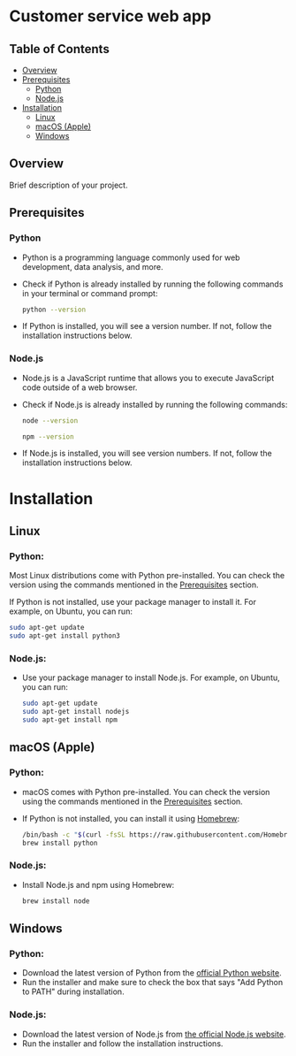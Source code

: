 # Customer service web app

## Table of Contents
- [Overview](#overview)
- [Prerequisites](#prerequisites)
  - [Python](#python)
  - [Node.js](#nodejs)
- [Installation](#installation)
  - [Linux](#linux)
  - [macOS (Apple)](#macos-apple)
  - [Windows](#windows)


## Overview
Brief description of your project.

## Prerequisites

### Python
- Python is a programming language commonly used for web development, data analysis, and more.
- Check if Python is already installed by running the following commands in your terminal or command prompt:
  ```bash
  python --version
  ```

- If Python is installed, you will see a version number. If not, follow the installation instructions below.

### Node.js
- Node.js is a JavaScript runtime that allows you to execute JavaScript code outside of a web browser.

- Check if Node.js is already installed by running the following commands:

  ```bash
  node --version

  npm --version
  ```

- If Node.js is installed, you will see version numbers. If not, follow the installation instructions below.

# Installation
## Linux

### Python:

Most Linux distributions come with Python pre-installed. You can check the version using the commands mentioned in the [Prerequisites](https://www.python.org/downloads/source/) section.

If Python is not installed, use your package manager to install it. For example, on Ubuntu, you can run:

  ```bash
  sudo apt-get update
  sudo apt-get install python3
  ```

### Node.js:

- Use your package manager to install Node.js. For example, on Ubuntu, you can run:

  ```bash
  sudo apt-get update
  sudo apt-get install nodejs
  sudo apt-get install npm
  ```

## macOS (Apple)
### Python:

- macOS comes with Python pre-installed. You can check the version using the commands mentioned in the [Prerequisites](https://www.python.org/downloads/macos/) section.

- If Python is not installed, you can install it using [Homebrew](https://docs.brew.sh/Homebrew-and-Python):

  ```bash
  /bin/bash -c "$(curl -fsSL https://raw.githubusercontent.com/Homebrew/install/HEAD/install.sh)"
  brew install python
  ```

### Node.js:

- Install Node.js and npm using Homebrew:
  ```bash
  brew install node
  ```

## Windows
### Python:

- Download the latest version of Python from the [official Python website](https://www.python.org/downloads/).
- Run the installer and make sure to check the box that says "Add Python to PATH" during installation.

### Node.js:

- Download the latest version of Node.js from [the official Node.js website](https://nodejs.org/).
- Run the installer and follow the installation instructions.